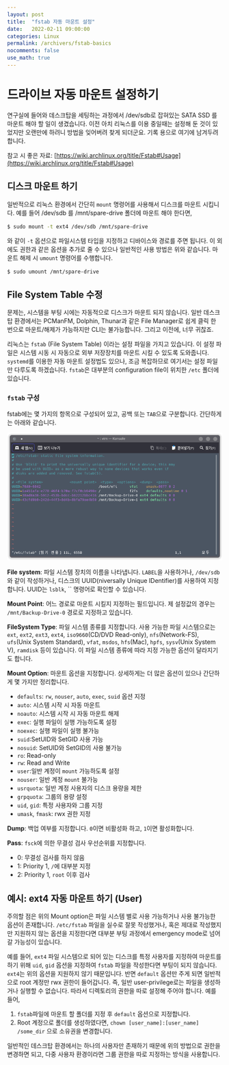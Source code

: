 ```yaml
---
layout: post
title:  "fstab 자동 마운트 설정"
date:   2022-02-11 09:00:00
categories: Linux
permalink: /archivers/fstab-basics
nocomments: false
use_math: true 
---
```


# 드라이브 자동 마운트 설정하기

연구실에 들어와 데스크탑을 세팅하는 과정에서 /dev/sdb로 잡혀있는 SATA SSD 를 마운트 해야 할 일이 생겼습니다. 이전 아치 리눅스를 이용 중일때는 설정해 둔 것이 있었지만 오랜만에 하려니 방법을 잊어버려 찾게 되더군요. 기록 용으로 여기에 남겨두려 합니다.

<!--more-->

참고 시 좋은 자료: [https://wiki.archlinux.org/title/Fstab#Usage](https://wiki.archlinux.org/title/Fstab#Usage)

## 디스크 마운트 하기

일반적으로 리눅스 환경에서 간단히 `mount` 명령어를 사용해서 디스크를 마운트 시킵니다. 예를 들어 /dev/sdb 를 /mnt/spare-drive 폴더에 마운트 해야 한다면,

```zsh
$ sudo mount -t ext4 /dev/sdb /mnt/spare-drive
```

와 같이 `-t` 옵션으로 파일시스템 타입을 지정하고 디바이스와 경로를 주면 됩니다. 이 외에도 권한과 같은 옵션을 추가로 줄 수 있으나 일반적인 사용 방법은 위와 같습니다. 마운트 해제 시 `umount` 명령어를 수행합니다.

```zsh
$ sudo umount /mnt/spare-drive
```

## File System Table 수정

문제는, 시스템을 부팅 시에는 자동적으로 디스크가 마운트 되지 않습니다. 일반 데스크탑 환경에서는 PCManFM, Dolphin, Thunar과 같은 File Manager로 쉽게 클릭 한 번으로 마운트/해제가 가능하지만 CLI는 불가능합니다. 그리고 이전에, 너무 귀찮죠.

리눅스는 `fstab` (File System Table) 이라는 설정 파일을 가지고 있습니다. 이 설정 파일은 시스템 시동 시 자동으로 외부 저장장치를 마운트 시킬 수 있도록 도와줍니다. `systemd`를 이용한 자동 마운트 설정법도 있으나, 조금 복잡하므로 여기서는 설정 파일만 다루도록 하겠습니다. `fstab`은 대부분의 configuration file이 위치한 `/etc` 폴더에 있습니다. 


### `fstab` 구성

fstab에는 몇 가지의 항목으로 구성되어 있고, 공백 또는 `TAB`으로 구분합니다. 간단하게는 아래와 같습니다.

![sc1](../assets/posts/2022-02-11-fstab-basics/sc1.png)

**File system**: 파일 시스템 장치의 이름을 나타냅니다. `LABEL`을 사용하거나, `/dev/sdb`와 같이 작성하거나, 디스크의 UUID(niversally Unique IDentifier)를 사용하여 지정합니다. UUID는 `lsblk`, `` 명령어로 확인할 수 있습니다.

**Mount Point**: 어느 경로로 마운트 시킬지 지정하는 필드입니다. 제 설정값의 경우는 `/mnt/Backup-Drive-0` 경로로 지정하고 있습니다.


**FileSystem Type**: 파일 시스템 종류를 지정합니다. 사용 가능한 파일 시스템으로는 `ext`, `ext2`, `ext3`, `ext4`, `iso9660`(CD/DVD Read-only), `nfs`(Network-FS), `ufs`(Unix System Standard), `vfat`, `msdos`, `hfs`(Mac), `hpfs`, `sysv`(Unix System V), `ramdisk` 등이 있습니다. 이 파일 시스템 종류에 따라 지정 가능한 옵션이 달라지기도 합니다.

**Mount Option**: 마운트 옵션을 지정합니다. 상세하게는 더 많은 옵션이 있으나 간단하게 몇 가지만 정리합니다.

- `defaults`: `rw`, `nouser`, `auto`, `exec`, `suid` 옵션 지정
- `auto`: 시스템 시작 시 자동 마운트
- `noauto`: 시스템 시작 시 자동 마운트 해제
- `exec`: 실행 파일이 실행 가능하도록 설정
- `noexec`: 실행 파일이 실행 불가능
- `suid`:SetUID와 SetGID 사용 가능
- `nosuid`: SetUID와 SetGID의 사용 불가능
- `ro`: Read-only
- `rw`: Read and Write
- `user`:일반 계정이 `mount` 가능하도록 설정
- `nouser`: 일반 계정 `mount` 불가능
- `usrquota`: 일반 계정 사용자의 디스크 용량을 제한
- `grpquota`: 그룹의 용량 설정
- `uid`, `gid`: 특정 사용자와 그룹 지정
- `umask`, `fmask`: rwx 권한 지정

**Dump**: 백업 여부를 지정합니다. `0`이면 비활성화 하고, `1`이면 활성화합니다.

**Pass**: `fsck`에 의한 무결성 검사 우선순위를 지정합니다.

- 0: 무결성 검사를 하지 않음
- 1: Priority 1, `/`에 대부분 지정
- 2: Priority 1, `root` 이후 검사


## 예시: ext4 자동 마운트 하기 (User)

주의할 점은 위의 Mount option은 파일 시스템 별로 사용 가능하거나 사용 불가능한 옵션이 존재합니다. `/etc/fstab` 파일을 실수로 잘못 작성했거나, 혹은 제대로 작성했지만 지원하지 않는 옵션을 지정한다면 대부분 부팅 과정에서 emergency mode로 넘어갈 가능성이 있습니다. 

예를 들어, `ext4` 파일 시스템으로 되어 있는 디스크를 특정 사용자를 지정하여 마운트를 하기 위해 `uid`, `gid` 옵션을 지정하여 `fstab` 파일을 작성한다면 부팅이 되지 않습니다. `ext4`는 위의 옵션을 지원하지 않기 때문입니다. 반면 `default` 옵션만 주게 되면 일반적으로 root 계정만 rwx 권한이 들어갑니다. 즉, 일반 user-privilege로는 파일을 생성하거나 실행할 수 없습니다. 따라서 디렉토리의 권한을 따로 설정해 주어야 합니다. 예를 들어, 

1. `fstab`파일에 마운트 할 폴더를 지정 후 `default` 옵션으로 지정합니다. 
2. Root 계정으로 폴더를 생성하였다면, `chown [user_name]:[user_name] /some_dir` 으로 소유권을 변경합니다. 

일반적인 데스크탑 환경에서는 하나의 사용자만 존재하기 때문에 위의 방법으로 권한을 변경하면 되고, 다중 사용자 환경이라면 그룹 권한을 따로 지정하는 방식을 사용합니다. 
